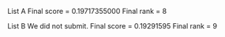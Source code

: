 List A
Final score = 0.19717355000
Final rank = 8

List B
We did not submit.
Final score = 0.19291595
Final rank = 9
